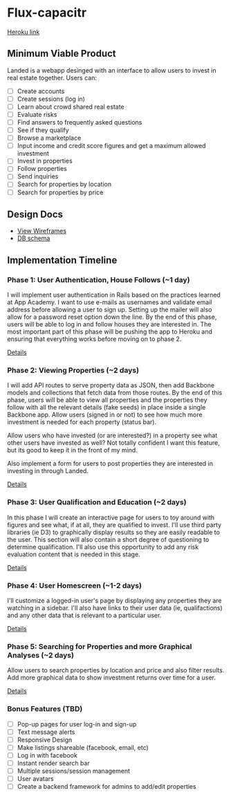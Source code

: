 # Flux-capacitr

[Heroku link][heroku]

[heroku]: http://flux-capacitr.herokuapp.com

## Minimum Viable Product
Landed is a webapp desinged with an interface to allow users to invest in real estate together. Users can:

<!-- This is a Markdown checklist. Use it to keep track of your progress! -->

- [ ] Create accounts
- [ ] Create sessions (log in)
- [ ] Learn about crowd shared real estate
- [ ] Evaluate risks
- [ ] Find answers to frequently asked questions
- [ ] See if they qualify
- [ ] Browse a marketplace
- [ ] Input income and credit score figures and get a maximum allowed investment
- [ ] Invest in properties
- [ ] Follow properties
- [ ] Send inquiries
- [ ] Search for properties by location
- [ ] Search for properties by price

## Design Docs
* [View Wireframes][views]
* [DB schema][schema]

[views]: ./docs/views.md
[schema]: ./docs/schema.md

## Implementation Timeline

### Phase 1: User Authentication, House Follows (~1 day)
I will implement user authentication in Rails based on the practices learned at
App Academy. I want to use e-mails as usernames and validate email address before allowing a user to sign up.  Setting up the mailer will also allow for a password reset option down the line. By the end of this phase, users will be able to log in and follow houses they are interested in. The most important part of this phase will
be pushing the app to Heroku and ensuring that everything works before moving on
to phase 2.

[Details][phase-one]

### Phase 2: Viewing Properties (~2 days)
I will add API routes to serve property data as JSON, then add Backbone
models and collections that fetch data from those routes. By the end of this
phase, users will be able to view all properties and the properties they follow with all the relevant details (fake seeds) in place inside a single Backbone app.  Allow users (signed in or not) to see how much more investment is needed for each property (status bar).

Allow users who have invested (or are interested?) in a property see what other users have invested as well?  Not totally confident I want this feature, but its good to keep it in the front of my mind.

Also implement a form for users to post properties they are interested in investing in through Landed.  

[Details][phase-two]

### Phase 3: User Qualification and Education (~2 days)
In this phase I will create an interactive page for users to toy around with figures and see what, if at all, they are qualified to invest.  I'll use third party libraries (ie D3) to graphically display results so they are easily readable to the user.  This section will also contain a short degree of questioning to determine qualification.  I'll also use this opportunity to add any risk evaluation content that is needed in this stage.

[Details][phase-three]

### Phase 4: User Homescreen (~1-2 days)
I'll customize a logged-in user's page by displaying any properties they are watching in a sidebar.  I'll also have links to their user data (ie, qualifactions) and any other data that is relevant to a particular user.  

[Details][phase-four]

### Phase 5: Searching for Properties and more Graphical Analyses (~2 days)
Allow users to search properties by location and price and also filter results.  Add more graphical data to show investment returns over time for a user.


[Details][phase-five]

### Bonus Features (TBD)
- [ ] Pop-up pages for user log-in and sign-up
- [ ] Text message alerts
- [ ] Responsive Design
- [ ] Make listings shareable (facebook, email, etc)
- [ ] Log in with facebook
- [ ] Instant render search bar
- [ ] Multiple sessions/session management
- [ ] User avatars
- [ ] Create a backend framework for admins to add/edit properties

[phase-one]: ./docs/phases/phase1.md
[phase-two]: ./docs/phases/phase2.md
[phase-three]: ./docs/phases/phase3.md
[phase-four]: ./docs/phases/phase4.md
[phase-five]: ./docs/phases/phase5.md
